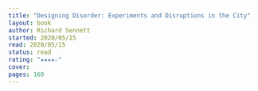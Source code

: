 ```yaml
---
title: "Designing Disorder: Experiments and Disruptions in the City"
layout: book
author: Richard Sennett
started: 2020/05/15
read: 2020/05/15
status: read
rating: "★★★★☆"
cover: 
pages: 160
---
```

